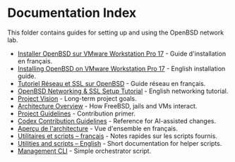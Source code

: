 # Documentation Index

This folder contains guides for setting up and using the OpenBSD network lab.

- [Installer OpenBSD sur VMware Workstation Pro 17](fr/README_FR.md) - Guide d'installation en français.
- [Installing OpenBSD on VMware Workstation Pro 17](en/README_EN.md) - English installation guide.
- [Tutoriel Réseau et SSL sur OpenBSD](fr/NETWORK_CHECK_FR.md) - Guide réseau en français.
- [OpenBSD Networking & SSL Setup Tutorial](en/NETWORK_CHECK_EN.md) - English networking tutorial.
- [Project Vision](VISION.md) - Long-term project goals.
- [Architecture Overview](architecture.md) - How FreeBSD, jails and VMs interact.
- [Project Guidelines](../PROMPT.md) - Contribution primer.
- [Codex Contribution Guidelines](../PROMPT.md) - Reference for AI-assisted changes.
- [Aperçu de l'architecture](fr/ARCHITECTURE_FR.md) - Vue d'ensemble en français.
- [Utilitaires et scripts – français](fr/README.md) - Notes rapides sur les scripts fournis.
- [Utilities and scripts – English](en/README.md) - Short documentation for helper scripts.
- [Management CLI](../manage.sh) - Simple orchestrator script.
